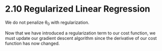 # 2.10 Regularized Linear Regression
We do not penalize θ<sub>0</sub> with regularization.

Now that we have introduced a regularization term to our cost function, we must update our gradient descent algorithm since the derivative of our cost function has now changed.
